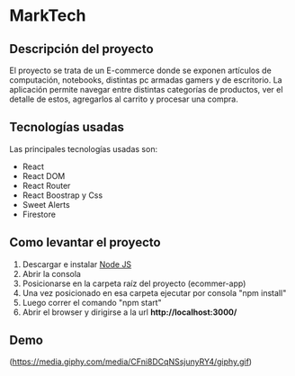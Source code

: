 # MarkTech

## Descripción del proyecto

El proyecto se trata de un E-commerce donde se exponen artículos de computación, notebooks, distintas pc armadas gamers y de escritorio.
La aplicación permite navegar entre distintas categorías de productos, ver el detalle de estos, agregarlos al carrito y procesar una compra.

## Tecnologías usadas

Las principales tecnologías usadas son:

  - React
  - React DOM
  - React Router
  - React Boostrap y Css
  - Sweet Alerts
  - Firestore

## Como levantar el proyecto

1. Descargar e instalar [Node JS](https://nodejs.org/en/) 
2. Abrir la consola
3. Posicionarse en la carpeta raíz del proyecto (ecommer-app)
4. Una vez posicionado en esa carpeta ejecutar por consola "npm install"
5. Luego correr el comando "npm start"
6. Abrir el browser y dirigirse a la url **http://localhost:3000/**

## Demo

(https://media.giphy.com/media/CFni8DCqNSsjunyRY4/giphy.gif)